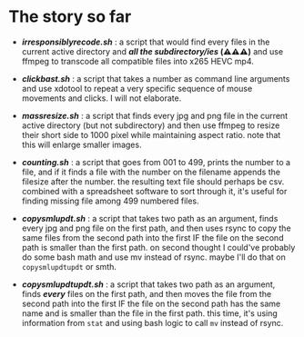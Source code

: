 # The story so far

* ***irresponsiblyrecode.sh*** : a script that would find every files in the current active directory and ***all the subdirectory/ies* (⚠️⚠️⚠️)** and use ffmpeg to transcode all compatible files into x265 HEVC mp4.

* ***clickbast.sh*** : a script that takes a number as command line arguments and use xdotool to repeat a very specific sequence of mouse movements and clicks. I will not elaborate.

* ***massresize.sh*** : a script that finds every jpg and png file in the current active directory (but not subdirectory) and then use ffmpeg to resize their short side to 1000 pixel while maintaining aspect ratio. note that this will enlarge smaller images.

* ***counting.sh*** : a script that goes from 001 to 499, prints the number to a file, and if it finds a file with the number on the filename appends the filesize after the number. the resulting text file should perhaps be csv. combined with a spreadsheet software to sort through it, it's useful for finding missing file among 499 numbered files.

* ***copysmlupdt.sh*** : a script that takes two path as an argument, finds every jpg and png file on the first path, and then uses rsync to copy the same files from the second path into the first IF the file on the second path is smaller than the first path. on second thought I could've probably do some bash math and use mv instead of rsync. maybe I'll do that on `copysmlupdtupdt` or smth.

* ***copysmlupdtupdt.sh*** : a script that takes two path as an argument, finds ***every*** files on the first path, and then moves the file from the second path into the first IF the file on the second path has the same name and is smaller than the file in the first path. this time, it's using information from `stat` and using bash logic to call `mv` instead of rsync.
